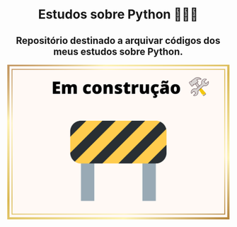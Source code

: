 <h1 align="center"> Estudos sobre Python 👩🏽‍💻 </h1>

<h2 align="center">Repositório destinado a arquivar códigos dos meus estudos sobre Python. </h2> 

<p align="center">
 <img width="600" src="./em-construcao.png">
</p>
